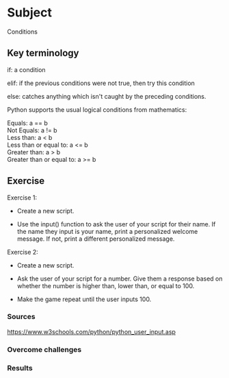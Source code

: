 # Subject
Conditions

## Key terminology
if:  a condition

elif:  if the previous conditions were not true, then try this condition

else:  catches anything which isn't caught by the preceding conditions.

Python supports the usual logical conditions from mathematics:

Equals: a == b  
Not Equals: a != b  
Less than: a < b  
Less than or equal to: a <= b  
Greater than: a > b  
Greater than or equal to: a >= b

## Exercise
Exercise 1:  

- Create a new script.  

- Use the input() function to ask the user of your script for their name. If the name they input is your name, print a personalized welcome message. If not, print a different personalized message.  

Exercise 2:  

- Create a new script.  

- Ask the user of your script for a number. Give them a response based on whether the number is higher than, lower than, or equal to 100.  

- Make the game repeat until the user inputs 100.

### Sources
https://www.w3schools.com/python/python_user_input.asp

### Overcome challenges


### Results